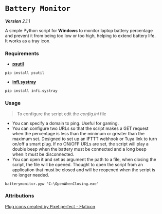 # `Battery Monitor`

_**Version** 2.1.1_

A simple Python script for **Windows** to monitor laptop battery percentage and prevent it from being too low or too high, helping to extend battery life. It works as a tray icon.

### Requirements
- **[psutil](https://pypi.org/project/psutil/)**
```console
pip install psutil
```
- **[infi.systray](https://github.com/Infinidat/infi.systray)**
```console
pip install infi.systray
```

### Usage

> To configure the script edit the _config.ini_ file

- You can specify a domain to ping. Useful for gaming.
- You can configure two URLs so that the script makes a GET request when the percentage is less than the minimum or greater than the maximum set.
Designed to set up an IFTTT webhook or Tuya link to turn on/off a smart plug.
If no ON/OFF URLs are set, the script will play a double beep when the battery must be connected and a long beep when it must be disconnected.
- You can open it and set as argument the path to a file, when closing the script, the file will be opened. Thought to open the script from an application that must be closed and will be reopened when the script is no longer needed.
```
batterymonitor.pyw "C:\OpenWhenClosing.exe"
```

### Attributions

[Plug icons created by Pixel perfect - Flaticon](https://www.flaticon.com/free-icons/plug)